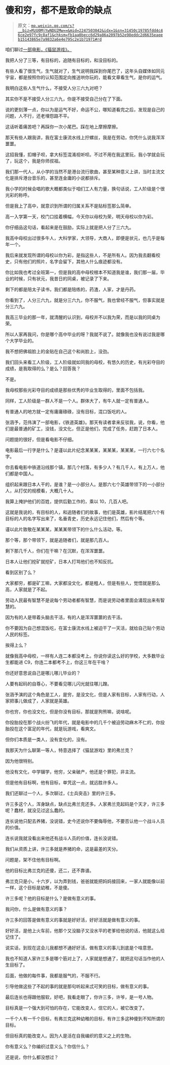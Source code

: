# 傻和穷，都不是致命的缺点

> 原文：[`mp.weixin.qq.com/s?__biz=MzU0MjYwNDU2Mw==&mid=2247503042&idx=1&sn=31450c19785fdd4c46ce2e97fc9c8af1&chksm=fb1aa0becc6d29a86a2097b52e98eddc2d6635eaeeb15143865e7a9832a6e4e795c2e1b71971#rd`](http://mp.weixin.qq.com/s?__biz=MzU0MjYwNDU2Mw==&mid=2247503042&idx=1&sn=31450c19785fdd4c46ce2e97fc9c8af1&chksm=fb1aa0becc6d29a86a2097b52e98eddc2d6635eaeeb15143865e7a9832a6e4e795c2e1b71971#rd)

咱们聊过[一部电影，《猫鼠游戏》。](http://mp.weixin.qq.com/s?__biz=MzU0MjYwNDU2Mw==&mid=2247502543&idx=2&sn=c72488b1d33b50018a75ace9ef441804&chksm=fb1aa6b3cc6d2fa5ebf13789c7629b5501a9aefbaf39c3dbaa896903f9096c246bad27be5b49&scene=21#wechat_redirect) 

我把人分了三等，有目标的，追随有目标的，和没目标的。

有些人看了很生气，生气就对了，生气说明我踩到你尾巴了，这年头自媒体如同元宇宙，都是按照你的认知范围定向推送哄你玩的，能看文章看生气，是你的运气。

我明白这些人生气什么，不接受人分三六九对吧？

其实你不是不接受人分三六九，你是不接受自己分在了下面。

说的更刻薄一点，你以为是运气不好，命运不公，哪知道看完之后，发现是自己的问题，人不行，还老埋怨路不平。

这话听着痛苦吧？再踩你一次小尾巴。踩在地上摩擦摩擦。

那天有些人跟我讲，我在富士康流水线上拧螺丝，我是在劳动，你凭什么说我浑浑噩噩。

这招我懂，扣帽子呗，拿大标签混淆视听呗。不过不用在我这里玩，我小学就会玩了，玩这个，我是你师叔祖。

我们那一代人，从小学的当然不是港台流行歌曲，甚至某种意义上讲，当时主流文化是排斥港台音乐的，甚至连金庸的小说都排斥。

我小学的时候会唱的歌大概都类似于咱们工人有力量，换句话说，工人阶级是个很光彩的称呼。

但是我上了高中，就意识到所谓的归属关系不是贴标签那么简单。

高一入学第一天，校门口挂着横幅，今天你以母校为荣，明天母校以你为彩。

你仔细品这句话，看起来是在鼓励，实际上就是把人分了三六九。

我高中母校出过很多牛人，大科学家，大领导，大商人，即便是状元，也几乎是每年一个。

我后来就发现所谓的母校以你为彩，是指这些人，不是所有人。因为我去翻看校史，只有他们的照片，名字会留下，其他人什么痕迹都没有。

你比如我也考过全班第一，但是我的高中母校根本不知道我是谁，我们那一届，毕业的时候，只有状元，我昔日的同桌，被记录了下来。

剩下的都是陪太子读书，我们都是陪练的，药渣，人家，才是丹药。

你看到了，人分三六九，就是分三六九，你不服气，我也曾经不服气，但事实就是分三六九。

我高三毕业的那一年，就清醒的认识到，母校并不以我为荣，而是以我的同桌为荣。

所以人家再我问，你是哪个高中毕业的呀？我就不说了。就像我也没有说过我是哪个大学毕业的。

我不想把佛祖脸上的金贴在自己这个和尚脸上，没劲。

我们回头来看工人阶级，工人阶级就如同我的母校，有悠久的历史，有光彩夺目的成绩，是我取得的么？是么？回答我？

不是。

我母校那些光彩夺目的成绩是那些优秀的毕业生取得的，里面不包括我。

同样，工人阶级是一群人不是一个人。群体大了，有牛人就一定有普通人。

有普通人的地方就一定有庸庸碌碌，没有目标，混口饭吃的人。

张涵予，范伟演了一部电影，《铁道英雄》。那天有读者拿来反驳我，说，你看，他们是最普通的矿工，没钱，没文化，但正是他们，完成了任务，赶跑了日本人。

问题提的很好，但是看电影不仔细。

电影最后一行字是什么？是谨以此片纪念某某某，某某某，某某某，一行六七个名字。

你去看电影中铁道沿线那个镇，那几个村落，有多少人？有几千人，有上万人，他们都是中国人。

组织起来跟日本人干的，是谁？是一小部分人。是那六七个英雄带领下的一小部分人，从打仗的规模看，大概几十人。

我算上掩护他们的百姓，提供后勤工作的，乘以 10，几百人吧。

这就是我说的，有目标的人，和追随者们的故事，他们是英雄，影片结尾把六个有目标的人的名字写出来了，名垂青史，历史永远记住他们，然后有个等。

谨以此片致敬在某某某，某某某带领下的什么什么活动，等。

那个等，那个带领下，就是追随者们，就是那几百人。

剩下那几千人，你们在干嘛？在沉默，在浑浑噩噩。

日本人让他们挖矿就挖矿，日本人打骂他们也不知反抗。

看到区别了么？

大家都穷，都是矿工嘛，大家都没文化，都是粗人，但是有些人，觉悟就是那么高，人家就是了不起。

劳动人民最有智慧不是说每个劳动者都有智慧，而是说劳动者里面会涌现出来有智慧的。

因为有的人是带着头脑去干活，有的人是浑浑噩噩的去干活。

你不要因为自己想混饭吃，在富士康流水线上被迫干了一天活，就给自己贴个劳动人民的标签。

挨得上么？

就像我高中母校，一样有人连二本都没考上。你说你读这么好的学校，大多数毕业生都能进 C9，你连二本都考不上，你这三年在干啥？

你还好意思说自己是哪儿哪儿毕业的？

人要有起码的自尊心，不要看见哪儿闪光就往哪儿蹭。

张涵予演的这个角色是工人，是穷，是没文化，但是人家有目标，人家有行动，人家把事儿做成了，人家就是英雄。

你也穷，你也没文化，但是你没有目标，那就是狗熊嘛，说啥呢。

你投胎投在那个战火纷飞的年代，就是电影中的几千个被迫劳动麻木不仁的，你投胎投在这个富足的年代，就是玩游戏，看爽文。

但你们本质是一类人，没有变化的，没有。

我那天为什么聊第一等人，特意选择了《猫鼠游戏》里的弗兰克？

因为他很特别。

他没有文化，中学辍学，他穷，父亲破产，他还是个罪犯，非主流。

但是他有目标啊，他有目标，单凭这一点，就远胜许多人。

我们还聊过一个人，多次聊过，《士兵突击》里的许三多。

许三多这个人，浑身缺点，缺点比弗兰克还多。人家弗兰克起码是个天才，许三多呢？蠢材，就没见过这么蠢的。

连长说他只配去养猪，没说错，史今还说你不要侮辱他，不要否认他一个战斗人员的价值。 

连长说我就没看出来他还有战斗人员的价值，连长没说错。

我们从资质上讲，许三多就是养猪的命，这是最差的天分。 

问题是，架不住他有目标啊。 

他的目标比弗兰克的还傻，还二，还不靠谱。

弗兰克只是小，十六岁，以为弄到钱，爸爸就能把妈妈接回来，一家人就能像以前一样，这个目标是幼稚，不是傻。

许三多呢？他的目标是什么？是做有意义的事。 

我问你，什么是做有意义的事？

许三多的回答是做有意义的事就是好好活，好好活就是做有意义的事。 

好好活，是他上火车前，他那个又没脑子又没水平的老爹给他说的话，他就这么给记住了。 

说实话，到现在这会儿我都想不通好好活，做有意义的事儿到底是个啥意思。 

我也不知道人家许三多是哪个筋对上了，人家就是想通了，就把这句话当作他的人生目标了。

后面，他做的每件事，我都是服气的，不服不行。 

引导他做这些了不起的事的就是那句听起来忒可笑的目标，做有意义的事。 

最后连长也得跟他服软，好吧，我看走眼了，你许三多，许爷，是一号人物。 

目标真是一个强大到可怕的存在，它能改变人，信它的人，被它改变了。 

一千个人有一千个目标，有弗兰克这种幼稚的目标，有许三多这种傻到不知所谓的目标。

但目标真的能改变人。因为人是活在自我编织的意义之上的生物。

你有意义么？你编织过意义么？你信什么？ 

还是说，你什么都没想过？